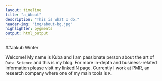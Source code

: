 ```yaml
---
layout: timeline
title: "a_About"
description: "This is what I do."
header-img: "img/about-bg.jpg"
highlighter: pygments
output: html_output
---
```


##Jakub Winter

Welcome! My name is Kuba and I am passionate person about the art of `Data Science` and this is my blog. For more in-depth and business-related information please visit my [linkedIN](pl.linkedin.com/in/jakubwinter/en) page. Currently I work at [PMR]( http://www.pmrcorporate.com/), an research company where one of my main tools is `R`.